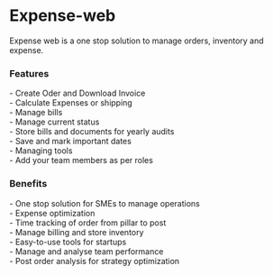 # Expense-web
<p>Expense web is a one stop solution to manage orders, inventory and expense. </p>
<h3>Features </h3>
- Create Oder and Download Invoice<br>  
- Calculate Expenses or shipping<br>
- Manage bills<br>
- Manage current status <br> 
- Store bills and documents for yearly audits<br>
- Save and mark important dates <br>
- Managing tools <br>
- Add your team members as per roles <br>

<h3>Benefits</h3>
- One stop solution for SMEs to manage operations <br>
- Expense optimization <br>
- Time tracking of order from pillar to post <br>
- Manage billing and store inventory <br>
- Easy-to-use tools for startups <br>
- Manage and analyse team performance <br>
- Post order analysis for strategy optimization <br> 

